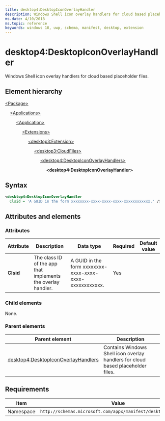 ```yaml
---
title: desktop4:DesktopIconOverlayHandler
description: Windows Shell icon overlay handlers for cloud based placeholder files. 
ms.date: 4/10/2018
ms.topic: reference
keywords: windows 10, uwp, schema, manifest, desktop, extension 
---
```


# desktop4:DesktopIconOverlayHandler

Windows Shell icon overlay handlers for cloud based placeholder files.

## Element hierarchy

[\<Package\>](element-package.md)

&nbsp;&nbsp;&nbsp;&nbsp;[\<Applications\>](element-applications.md)

&nbsp;&nbsp;&nbsp;&nbsp; &nbsp;&nbsp;&nbsp;&nbsp;[\<Application\>](element-application.md)

&nbsp;&nbsp;&nbsp;&nbsp; &nbsp;&nbsp;&nbsp;&nbsp; &nbsp;&nbsp;&nbsp;&nbsp;[\<Extensions\>](element-1-extensions.md)

&nbsp;&nbsp;&nbsp;&nbsp; &nbsp;&nbsp;&nbsp;&nbsp; &nbsp;&nbsp;&nbsp;&nbsp; &nbsp;&nbsp;&nbsp;&nbsp;[\<desktop3:Extension\>](element-desktop3-extension.md)

&nbsp;&nbsp;&nbsp;&nbsp; &nbsp;&nbsp;&nbsp;&nbsp; &nbsp;&nbsp;&nbsp;&nbsp; &nbsp;&nbsp;&nbsp;&nbsp; &nbsp;&nbsp;&nbsp;&nbsp;[\<desktop3:CloudFiles\>](element-desktop3-cloudfiles.md)

&nbsp;&nbsp;&nbsp;&nbsp; &nbsp;&nbsp;&nbsp;&nbsp; &nbsp;&nbsp;&nbsp;&nbsp; &nbsp;&nbsp;&nbsp;&nbsp; &nbsp;&nbsp;&nbsp;&nbsp; &nbsp;&nbsp;&nbsp;&nbsp;[\<desktop4:DesktopIconOverlayHandlers\>](element-desktop4-desktopiconoverlayhandlers.md)

&nbsp;&nbsp;&nbsp;&nbsp; &nbsp;&nbsp;&nbsp;&nbsp; &nbsp;&nbsp;&nbsp;&nbsp; &nbsp;&nbsp;&nbsp;&nbsp; &nbsp;&nbsp;&nbsp;&nbsp; &nbsp;&nbsp;&nbsp;&nbsp; &nbsp;&nbsp;&nbsp;&nbsp;**\<desktop4:DesktopIconOverlayHandler\>**

## Syntax

```xml
<desktop4:DesktopIconOverlayHandler
  Clsid = 'A GUID in the form xxxxxxxx-xxxx-xxxx-xxxx-xxxxxxxxxxxx.' />
```

## Attributes and elements

### Attributes

| Attribute | Description | Data type | Required | Default value |
|-|-|-|-|-|
| **Clsid** | The class ID of the app that implements the overlay handler. | A GUID in the form xxxxxxxx-xxxx-xxxx-xxxx-xxxxxxxxxxxx. | Yes |  |

### Child elements

None.

### Parent elements

| Parent element | Description |
|-|-|
| [desktop4:DesktopIconOverlayHandlers](element-desktop4-desktopiconoverlayhandlers.md) | Contains Windows Shell icon overlay handlers for cloud based placeholder files. |

## Requirements

| Item  | Value  |
|--|--|
| Namespace | `http://schemas.microsoft.com/appx/manifest/desktop/windows10/4` |
